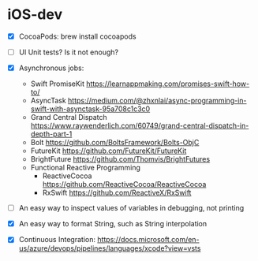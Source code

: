 # iOS-dev

- [x] CocoaPods: brew install cocoapods

- [ ] UI Unit tests? Is it not enough?

- [x] Asynchronous jobs:
  - Swift PromiseKit https://learnappmaking.com/promises-swift-how-to/
  - AsyncTask https://medium.com/@zhxnlai/async-programming-in-swift-with-asynctask-95a708c1c3c0
  - Grand Central Dispatch https://www.raywenderlich.com/60749/grand-central-dispatch-in-depth-part-1
  - Bolt https://github.com/BoltsFramework/Bolts-ObjC
  - FutureKit https://github.com/FutureKit/FutureKit
  - BrightFuture https://github.com/Thomvis/BrightFutures
  - Functional Reactive Programming
    * ReactiveCocoa https://github.com/ReactiveCocoa/ReactiveCocoa
    * RxSwift https://github.com/ReactiveX/RxSwift 

- [ ] An easy way to inspect values of variables in debugging, not printing

- [x] An easy way to format String, such as String interpolation

- [x] Continuous Integration: https://docs.microsoft.com/en-us/azure/devops/pipelines/languages/xcode?view=vsts
